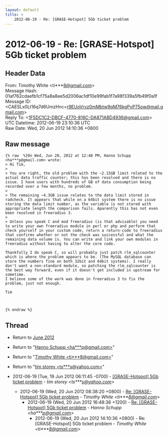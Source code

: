 ```yaml
---
layout: default
title: >
    2012-06-19 - Re: [GRASE-Hotspot] 5Gb ticket problem
---
```


# 2012-06-19 - Re: [GRASE-Hotspot] 5Gb ticket problem

## Header Data

From: Timothy White \<ti***8@gmail.com\><br>
Message Hash: 01af762cdaefb1cf75a8a8ee5d2006ac1df10e99fab1f7a98f339a5fb49f0a1f<br>
Message ID: \<CAESLx0Lt16q7d6UmzHnc=r9EUoVrvz0mMbtw9qM76kgPvP75ow@mail.gmail.com\><br>
Reply To: \<1F5DC1C2-DBCF-4770-816C-DA871ABD4936@gmail.com\><br>
UTC Datetime: 2012-06-19 23:10:36 UTC<br>
Raw Date: Wed, 20 Jun 2012 14:10:36 +0800<br>

## Raw message

```
{% raw  %}On Wed, Jun 20, 2012 at 12:48 PM, Hanno Schupp <ha***p@gmail.com> wrote:
> Hi Tim,
>
> You are right, the old problem with the ~2.15GB limit related to the actual data traffic counter; this has been resolved and there is no issue. I have users with hundreds of GB of data consumption being recorded over a few months, no problem.
>
> The remaining ~4.3GB issue relates to the data limit stored in radcheck. It appears that while on a 64bit system there is no issue storing the data limit number, as the variable is not stored with appropriate length the comparison fails. Aparently this has not even been resolved in freeradius 3.
>
> Unless you speak C and mod freeradius (is that advisable) you need to write your own freeradius module in perl or php and perform that check yourself in your custom code, return a return-code to freeradius that confirms whether or not the check was successful and what the remaining data volume is. You can write and link your own modules in freeradius without having to alter the core code.

Thankfully I do speak C, so will probably just patch rlm_sqlcounter
which is where the problem appears to be. (The MySQL database can
store the numbers fine on both 32bit and 64bit systems). I really
don't want a non-standard module, so patching the rlm_sqlcounter is
the best way forward, even if it doesn't get included in upstream for
sometime.
I believe some of the work was done in freeradius 3 to fix the
problem, just not enough.

Tim



{% endraw %}
```

## Thread

+ Return to [June 2012](/archive/2012/06)

+ Return to "[Hanno Schupp <ha***p<span>@</span>gmail.com>](/authors/ha___p_at_gmail_com)"
+ Return to "[Timothy White <ti***8<span>@</span>gmail.com>](/authors/ti___8_at_gmail_com)"
+ Return to "[tim storey <ts***s<span>@</span>yahoo.com>](/authors/ts___s_at_yahoo_com)"

+ 2012-06-19 (Tue, 19 Jun 2012 06:11:45 -0700) - [[GRASE-Hotspot] 5Gb ticket problem](/archive/2012/06/02fee06b5bbae5ac0fdab55df7f45ab1e5539c06e8a45a8fb26eee74f15cdc8f) - _tim storey \<ts***s@yahoo.com\>_
  + 2012-06-19 (Wed, 20 Jun 2012 08:38:20 +0800) - [Re: [GRASE-Hotspot] 5Gb ticket problem](/archive/2012/06/6d786c4181a5dd2f1eb83a4e38427bcaf4119e66f9422678bbec0fa88d51126e) - _Timothy White \<ti***8@gmail.com\>_
    + 2012-06-19 (Wed, 20 Jun 2012 16:48:36 +1200) - [Re: [GRASE-Hotspot] 5Gb ticket problem](/archive/2012/06/bdf20bc6eeaf7a01c0181fd3e445e99a8e833c67ce451eee722dbfd0309d7811) - _Hanno Schupp \<ha***p@gmail.com\>_
      + 2012-06-19 (Wed, 20 Jun 2012 14:10:36 +0800) - Re: [GRASE-Hotspot] 5Gb ticket problem - _Timothy White \<ti***8@gmail.com\>_

